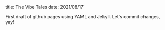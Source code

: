 title: The Vibe Tales
date: 2021/08/17

First draft of github pages using YAML and Jekyll. Let's commit changes, yay!
